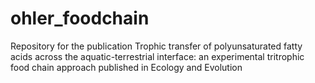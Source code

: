 # ohler_foodchain
Repository for the publication Trophic transfer of polyunsaturated fatty acids across the aquatic-terrestrial interface: an experimental tritrophic food chain approach published in Ecology and Evolution
